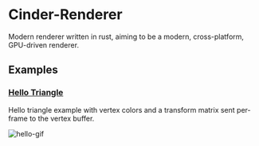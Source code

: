 # Cinder-Renderer
Modern renderer written in rust, aiming to be a modern, cross-platform, GPU-driven renderer.

## Examples
### [Hello Triangle](./src/main.rs)<br/>
Hello triangle example with vertex colors and a transform matrix sent per-frame to the vertex buffer.



![hello-gif](https://user-images.githubusercontent.com/23410311/210707551-c40b4e2c-2f58-402a-a9ca-b94661407f12.gif)
